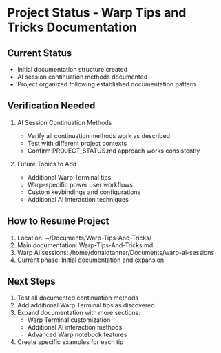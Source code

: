 # Project Status - Warp Tips and Tricks Documentation

## Current Status
- Initial documentation structure created
- AI session continuation methods documented
- Project organized following established documentation pattern

## Verification Needed
1. AI Session Continuation Methods
   - Verify all continuation methods work as described
   - Test with different project contexts
   - Confirm PROJECT_STATUS.md approach works consistently

2. Future Topics to Add
   - Additional Warp Terminal tips
   - Warp-specific power user workflows
   - Custom keybindings and configurations
   - Additional AI interaction techniques

## How to Resume Project
1. Location: ~/Documents/Warp-Tips-And-Tricks/
2. Main documentation: Warp-Tips-And-Tricks.md
3. Warp AI sessions: /home/donaldtanner/Documents/warp-ai-sessions
4. Current phase: Initial documentation and expansion

## Next Steps
1. Test all documented continuation methods
2. Add additional Warp Terminal tips as discovered
3. Expand documentation with more sections:
   - Warp Terminal customization
   - Additional AI interaction methods
   - Advanced Warp notebook features
4. Create specific examples for each tip

